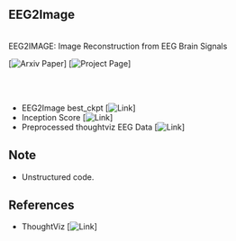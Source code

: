 ## EEG2Image
<br/>
EEG2IMAGE: Image Reconstruction from EEG Brain Signals

[![Arxiv Paper]()] [![Project Page]()]

<br/><br/>

* EEG2Image best_ckpt [![Link](https://drive.google.com/file/d/1gdmm_qlGGUF0AM8X0a3JDg0Dc2HOpn7k/view?usp=share_link)]
* Inception Score [![Link](https://drive.google.com/file/d/1nQWX3eYSLH1LX56HJ1fQLIgzmiYKgpY_/view?usp=share_link)]
* Preprocessed thoughtviz EEG Data [![Link](https://drive.google.com/file/d/1j_vNNXROc3MKe4lW7DwwLaVfpXguD0A8/view?usp=share_link)]


## Note

* Unstructured code.


## References

* ThoughtViz [![Link](https://github.com/ptirupat/ThoughtViz)]
